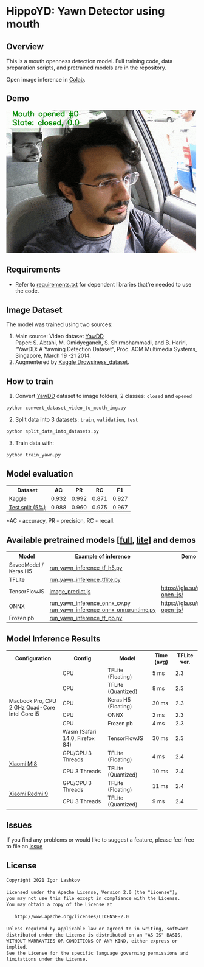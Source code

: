 # HippoYD: Yawn Detector using mouth

## Overview

This is a mouth openness detection model. Full training code, data preparation scripts, and pretrained models are in the repository.

Open image inference in [Colab](https://colab.research.google.com/drive/10cmolUT0jItiWlaEJ8sr0ZcDigq2l4k4?usp=sharing).<br />

## Demo
![Preview-demo](art/yawn_output_video.gif "Preview demo")<br />

## Requirements

*   Refer to
    [requirements.txt](requirements.txt)
    for dependent libraries that're needed to use the code.

## Image Dataset

The model was trained using two sources:<br />

1. Main source: Video dataset [YawDD][1]<br />
Paper: S. Abtahi, M. Omidyeganeh, S. Shirmohammadi, and B. Hariri, “YawDD: A Yawning Detection Dataset”, Proc. ACM Multimedia Systems, Singapore, March 19 -21 2014.
2. Augmentered by [Kaggle Drowsiness_dataset](https://www.kaggle.com/dheerajperumandla/drowsiness-dataset).

## How to train

1. Convert [YawDD][1] dataset to image folders, 2 classes: `closed` and `opened`
```bash
python convert_dataset_video_to_mouth_img.py
```
2. Split data into 3 datasets: `train`, `validation`, `test`
```bash
python split_data_into_datasets.py
```
3. Train data with:
```bash
python train_yawn.py
```

## Model evaluation
<table>
	<tbody>
		<tr>
         <th>Dataset</th>
         <th>AC</th>
         <th>PR</th>
         <th>RC</th>
         <th>F1</th>
		</tr>
      <tr>
			<td><a href='https://www.kaggle.com/dheerajperumandla/drowsiness-dataset'>Kaggle</a</td>
			<td>0.932</td>
         <td>0.992</td>
         <td>0.871</td>
         <td>0.927</td>
		</tr>
      <tr>
			<td><a href='https://ieee-dataport.org/open-access/yawdd-yawning-detection-dataset#files'>Test split (5%)</a></td>
			<td>0.988</td>
         <td>0.960</td>
         <td>0.975</td>
         <td>0.967</td>
		</tr>
	</tbody>
</table>
*AC - accuracy, PR - precision, RC - recall.


## Available pretrained models [[full](out_epoch_80_full/), [lite](out_epoch_80_lite/)] and demos

<table>
	<tbody>
		<tr>
         <th>Model</th>
         <th>Example of inference</th>
         <th>Demo</th>
		</tr>
      <tr>
			<td>SavedModel / Keras H5</td>
			<td><a href='run_yawn_inference_tf_h5.py'>run_yawn_inference_tf_h5.py</a></td>
         <td></td>
		</tr>
      <tr>
			<td>TFLite</td>
			<td><a href='run_yawn_inference_tflite.py'>run_yawn_inference_tflite.py</a></td>
         <td></td>
		</tr>
      <tr>
			<td>TensorFlowJS</td>
			<td><a href='image_predict.js'>image_predict.js</a></td>
         <td><a href='https://igla.su/mouth-open-js/'>https://igla.su/mouth-open-js/</a></td>
		</tr>
		<tr>
			<td>ONNX</td>
			<td><a href='run_yawn_inference_onnx_cv.py'>run_yawn_inference_onnx_cv.py</a><br /><a href='run_yawn_inference_onnx_onnxruntime.py'>run_yawn_inference_onnx_onnxruntime.py</a></td>
         <td><a href='https://igla.su/mouth-open-js/'>https://igla.su/mouth-open-js/</a></td>
		</tr>
      <tr>
			<td>Frozen pb</td>
			<td><a href='run_yawn_inference_tf_pb.py'>run_yawn_inference_tf_pb.py</a></td>
         <td></td>
		</tr>
	</tbody>
</table>

## Model Inference Results
<table>
	<tbody>
		<tr>
         <th>Configuration</th>
         <th>Config</th>
         <th>Model</th>
         <th>Time (avg)</th>
         <th>TFLite ver.</th>
		</tr>
      <tr>
			<td rowspan="6">Macbook Pro, CPU<br/>2 GHz Quad-Core Intel Core i5</td>
         <td>CPU</td>
			<td>TFLite (Floating)</td>
         <td>5 ms</td>
         <td>2.3</td>
		</tr>
      <tr>
         <td>CPU</td>
			<td>TFLite (Quantized)</td>
         <td>8 ms</td>
         <td>2.3</td>
		</tr>
		<tr>
         <td>CPU</td>
			<td>Keras H5 (Floating)</td>
         <td>30 ms</td>
         <td>2.3</td>
		</tr>
      <tr>
         <td>CPU</td>
			<td>ONNX</td>
         <td>2 ms</td>
         <td>2.3</td>
		</tr>
      <tr>
         <td>CPU</td>
			<td>Frozen pb</td>
         <td>4 ms</td>
         <td>2.3</td>
		</tr>
      <tr>
         <td>Wasm (Safari 14.0, Firefox 84)</td>
			<td>TensorFlowJS</td>
         <td>30 ms</td>
         <td>2.3</td>
		</tr>
      <tr>
			<td rowspan="2"><a href='https://www.gsmarena.com/xiaomi_mi_8-9065.php'>Xiaomi MI8</a></td>
         <td>GPU/CPU 3 Threads</td>
			<td>TFLite (Floating)</td>
         <td>4 ms</td>
         <td>2.4</td>
		</tr>
      <tr>
         <td>CPU 3 Threads</td>
			<td>TFLite (Quantized)</td>
         <td>10 ms</td>
         <td>2.4</td>
		</tr>
       <tr>
			<td rowspan="2"><a href='https://www.gsmarena.com/xiaomi_redmi_9-10233.php'>Xiaomi Redmi 9</a></td>
         <td>GPU/CPU 3 Threads</td>
			<td>TFLite (Floating)</td>
         <td>11 ms</td>
         <td>2.4</td>
		</tr>
      <tr>
         <td>CPU 3 Threads</td>
			<td>TFLite (Quantized)</td>
         <td>9 ms</td>
         <td>2.4</td>
		</tr>
	</tbody>
</table>


## Issues

If you find any problems or would like to suggest a feature, please
feel free to file an [issue](https://github.com/iglaweb/YawnMouthOpenDetect/issues)

## License

    Copyright 2021 Igor Lashkov

    Licensed under the Apache License, Version 2.0 (the "License");
    you may not use this file except in compliance with the License.
    You may obtain a copy of the License at

       http://www.apache.org/licenses/LICENSE-2.0

    Unless required by applicable law or agreed to in writing, software
    distributed under the License is distributed on an "AS IS" BASIS,
    WITHOUT WARRANTIES OR CONDITIONS OF ANY KIND, either express or implied.
    See the License for the specific language governing permissions and
    limitations under the License.

[1]: https://ieee-dataport.org/open-access/yawdd-yawning-detection-dataset#files "YawDD dataset"